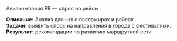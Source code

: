 Авиакомпания F9 — спрос на рейсы


**Описание:** Анализ данных о пассажирах и рейсах.  
**Задачи:** выявить спрос на направления в города с фестивалями.  
**Результат:** рекомендации по развитию маршрутной сети.  
